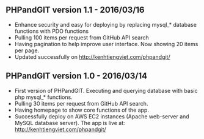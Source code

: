 ## PHPandGIT version 1.1 - 2016/03/16

- Enhance security and easy for deploying by replacing mysql_* database functions with PDO functions
- Pulling 100 items per request from GitHub API search
- Having pagination to help improve user interface. Now showing 20 items per page.
- Updated successfully on http://kenhtiengviet.com/phpandgit/

## PHPandGIT version 1.0 - 2016/03/14

- First version of PHPandGIT. Executing and querying database with basic php mysql_* functions.
- Pulling 30 items per request from GitHub API search.
- Having homepage to show core functions of the app.
- Successfully deploy on AWS EC2 instances (Apache web-server and MySQL database server). The app is live at: http://kenhtiengviet.com/phpandgit/
